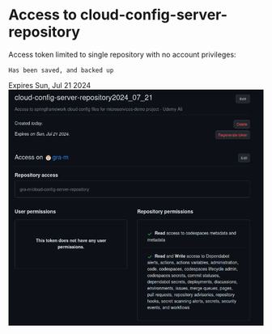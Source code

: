 # Access to cloud-config-server-repository

Access token limited to single repository with no account privileges:
```ignorelang
Has been saved, and backed up
```
Expires Sun, Jul 21 2024
![img.png](img.png)